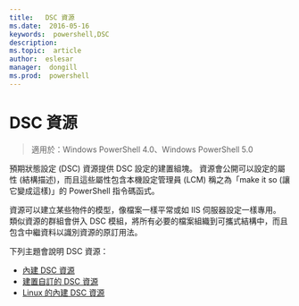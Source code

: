 ```yaml
---
title:   DSC 資源
ms.date:  2016-05-16
keywords:  powershell,DSC
description:  
ms.topic:  article
author:  eslesar
manager:  dongill
ms.prod:  powershell
---
```


# DSC 資源

>適用於：Windows PowerShell 4.0、Windows PowerShell 5.0

預期狀態設定 (DSC) 資源提供 DSC 設定的建置組塊。 資源會公開可以設定的屬性 (結構描述)，而且這些屬性包含本機設定管理員 (LCM) 稱之為「make it so (讓它變成這樣)」的 PowerShell 指令碼函式。

資源可以建立某些物件的模型，像檔案一樣平常或如 IIS 伺服器設定一樣專用。  類似資源的群組會併入 DSC 模組，將所有必要的檔案組織到可攜式結構中，而且包含中繼資料以識別資源的原訂用法。  

下列主題會說明 DSC 資源：

- [內建 DSC 資源](builtInResource.md)
- [建置自訂的 DSC 資源](authoringResource.md)
- [Linux 的內建 DSC 資源](lnxBuiltInResources.md)



<!--HONumber=May16_HO3-->


